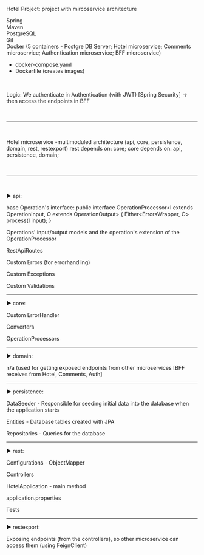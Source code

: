 Hotel Project: project with mircoservice architecture
<br>

Spring <br>
Maven <br>
PostgreSQL <br>
Git <br>
Docker (5 containers - Postgre DB Server; Hotel microservice; Comments microservice; Authentication microservice; BFF microservice) <br>
 * docker-compose.yaml <br>
 * Dockerfile (creates images) <br>
<br>

Logic:
We authenticate in Authentication (with JWT) [Spring Security] -> then access the endpoints in BFF

<br>
<hr>
<br>

Hotel microservice
-multimoduled architecture (api, core, persistence, domain, rest, restexport)
  rest depends on: core; 
  core depends on: api, persistence, domain;
  
<br>
<hr>
<br>

► api:

base Operation's interface:
	public interface OperationProcessor<I extends OperationInput, O extends OperationOutput> {
  	  Either<ErrorsWrapper, O> process(I input);
	}

Operations' input/output models and the operation's extension of the OperationProcessor

RestApiRoutes

Custom Errors (for errorhandling)

Custom Exceptions

Custom Validations

<hr>

► core:

Custom ErrorHandler

Converters

OperationProcessors

<hr>

► domain:

n/a (used for getting exposed endpoints from other microservices [BFF receives from Hotel, Comments, Auth]

<hr>

► persistence:

DataSeeder - Responsible for seeding initial data into the database when the application starts

Entities - Database tables created with JPA

Repositories - Queries for the database

<hr>

► rest:

Configurations - ObjectMapper

Controllers

HotelApplication - main method

application.properties

Tests

<hr>

► restexport:

Exposing endpoints (from the controllers), so other microservice can access them (using FeignClient)





